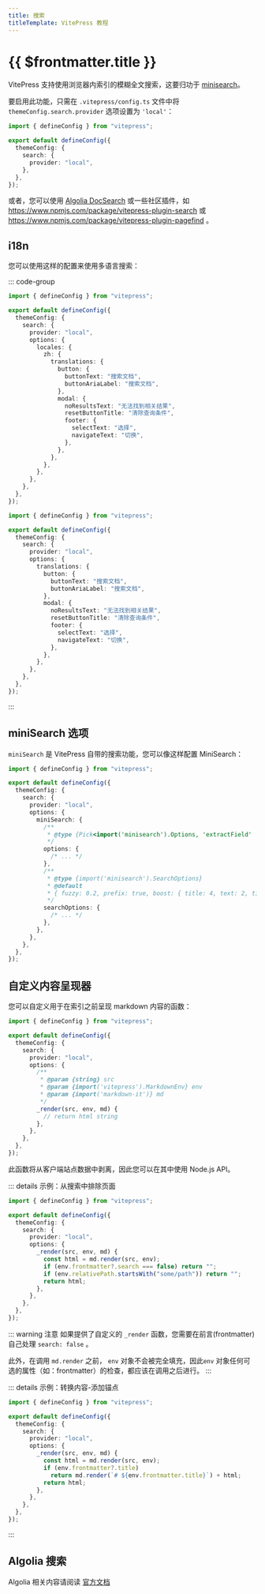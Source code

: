 ```yaml
---
title: 搜索
titleTemplate: VitePress 教程
---
```


# {{ $frontmatter.title }}

VitePress 支持使用浏览器内索引的模糊全文搜索，这要归功于 [minisearch](https://github.com/lucaong/minisearch/)。

要启用此功能，只需在 `.vitepress/config.ts` 文件中将 `themeConfig.search.provider` 选项设置为 `'local'`：

```ts
import { defineConfig } from "vitepress";

export default defineConfig({
  themeConfig: {
    search: {
      provider: "local",
    },
  },
});
```

或者，您可以使用 [Algolia DocSearch](https://vitepress.dev/reference/default-theme-search#algolia-search) 或一些社区插件，如 https://www.npmjs.com/package/vitepress-plugin-search 或 https://www.npmjs.com/package/vitepress-plugin-pagefind 。

## i18n

您可以使用这样的配置来使用多语言搜索：

::: code-group

```ts [多语言]
import { defineConfig } from "vitepress";

export default defineConfig({
  themeConfig: {
    search: {
      provider: "local",
      options: {
        locales: {
          zh: {
            translations: {
              button: {
                buttonText: "搜索文档",
                buttonAriaLabel: "搜索文档",
              },
              modal: {
                noResultsText: "无法找到相关结果",
                resetButtonTitle: "清除查询条件",
                footer: {
                  selectText: "选择",
                  navigateText: "切换",
                },
              },
            },
          },
        },
      },
    },
  },
});
```

```ts [仅中文]
import { defineConfig } from "vitepress";

export default defineConfig({
  themeConfig: {
    search: {
      provider: "local",
      options: {
        translations: {
          button: {
            buttonText: "搜索文档",
            buttonAriaLabel: "搜索文档",
          },
          modal: {
            noResultsText: "无法找到相关结果",
            resetButtonTitle: "清除查询条件",
            footer: {
              selectText: "选择",
              navigateText: "切换",
            },
          },
        },
      },
    },
  },
});
```

:::

## miniSearch 选项

`miniSearch` 是 VitePress 自带的搜索功能，您可以像这样配置 MiniSearch：

```ts
import { defineConfig } from "vitepress";

export default defineConfig({
  themeConfig: {
    search: {
      provider: "local",
      options: {
        miniSearch: {
          /**
           * @type {Pick<import('minisearch').Options, 'extractField' | 'tokenize' | 'processTerm'>}
           */
          options: {
            /* ... */
          },
          /**
           * @type {import('minisearch').SearchOptions}
           * @default
           * { fuzzy: 0.2, prefix: true, boost: { title: 4, text: 2, titles: 1 } }
           */
          searchOptions: {
            /* ... */
          },
        },
      },
    },
  },
});
```

## 自定义内容呈现器

您可以自定义用于在索引之前呈现 markdown 内容的函数：

```ts
import { defineConfig } from "vitepress";

export default defineConfig({
  themeConfig: {
    search: {
      provider: "local",
      options: {
        /**
         * @param {string} src
         * @param {import('vitepress').MarkdownEnv} env
         * @param {import('markdown-it')} md
         */
        _render(src, env, md) {
          // return html string
        },
      },
    },
  },
});
```

此函数将从客户端站点数据中剥离，因此您可以在其中使用 Node.js API。

::: details 示例：从搜索中排除页面

```ts
import { defineConfig } from "vitepress";

export default defineConfig({
  themeConfig: {
    search: {
      provider: "local",
      options: {
        _render(src, env, md) {
          const html = md.render(src, env);
          if (env.frontmatter?.search === false) return "";
          if (env.relativePath.startsWith("some/path")) return "";
          return html;
        },
      },
    },
  },
});
```

::: warning 注意
如果提供了自定义的 `_render` 函数，您需要在前言(frontmatter)自己处理 `search: false` 。

此外，在调用 `md.render` 之前， `env` 对象不会被完全填充，因此`env` 对象任何可选的属性（如：frontmatter）的检查，都应该在调用之后进行。
:::

::: details 示例：转换内容-添加锚点

```ts
import { defineConfig } from "vitepress";

export default defineConfig({
  themeConfig: {
    search: {
      provider: "local",
      options: {
        _render(src, env, md) {
          const html = md.render(src, env);
          if (env.frontmatter?.title)
            return md.render(`# ${env.frontmatter.title}`) + html;
          return html;
        },
      },
    },
  },
});
```

:::

## Algolia 搜索

Algolia 相关内容请阅读 [官方文档](https://vitepress.dev/reference/default-theme-search#algolia-search)
